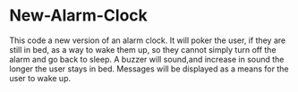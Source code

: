 # New-Alarm-Clock
This code a new version of an alarm clock.  It will poker the user, if they are still in bed, as a way to wake them up,
so they cannot simply turn off the alarm and go back to sleep. A buzzer will sound,and increase in sound the longer the user stays in bed.
Messages will be displayed as a means for the user to wake up.
